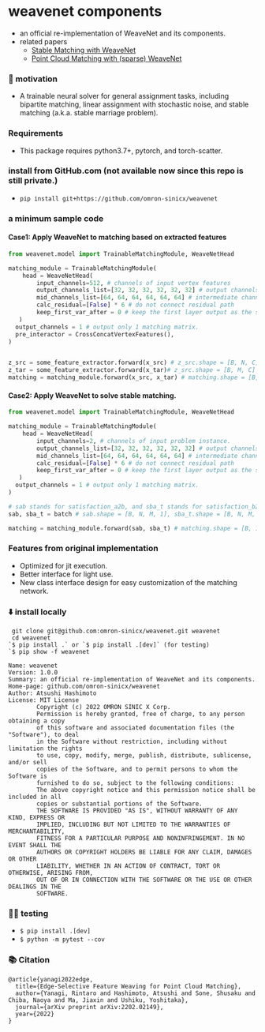 # weavenet components
- an official re-implementation of WeaveNet and its components.
- related papers
  - [Stable Matching with WeaveNet](https://openreview.net/forum?id=ktHKpsbsxx)
  - [Point Cloud Matching with (sparse) WeaveNet](https://arxiv.org/abs/2202.02149)
  
### 🦾 motivation
- A trainable neural solver for general assignment tasks, including bipartite matching, linear assignment with stochastic noise, and stable matching (a.k.a. stable marriage problem).

### Requirements
- This package requires python3.7+, pytorch, and torch-scatter.

### install from GitHub.com (not available now since this repo is still private.)
- `pip install git+https://github.com/omron-sinicx/weavenet`

### a minimum sample code

#### Case1: Apply WeaveNet to matching based on extracted features

```python:case1.py
from weavenet.model import TrainableMatchingModule, WeaveNetHead

matching_module = TrainableMatchingModule(
    head = WeaveNetHead(
        input_channels=512, # channels of input vertex features
        output_channels_list=[32, 32, 32, 32, 32, 32] # output channels of each layers
        mid_channels_list=[64, 64, 64, 64, 64, 64] # intermediate channels of each layers
        calc_residual=[False] * 6 # do not connect residual path
        keep_first_var_after = 0 # keep the first layer output as the source of first residual path.      
   )
  output_channels = 1 # output only 1 matching matrix.
  pre_interactor = CrossConcatVertexFeatures(),
)


z_src = some_feature_extractor.forward(x_src) # z_src.shape = [B, N, C]
z_tar = some_feature_extractor.forward(x_tar)# z_src.shape = [B, M, C]
matching = matching_module.forward(x_src, x_tar) # matching.shape = [B, 1, N, M]

```

#### Case2: Apply WeaveNet to solve stable matching.
```python:case2.py
from weavenet.model import TrainableMatchingModule, WeaveNetHead

matching_module = TrainableMatchingModule(
    head = WeaveNetHead(
        input_channels=2, # channels of input problem instance.
        output_channels_list=[32, 32, 32, 32, 32, 32] # output channels of each layers
        mid_channels_list=[64, 64, 64, 64, 64, 64] # intermediate channels of each layers
        calc_residual=[False] * 6 # do not connect residual path
        keep_first_var_after = 0 # keep the first layer output as the source of first residual path.      
   )
  output_channels = 1 # output only 1 matching matrix.
)

# sab stands for satisfaction_a2b, and sba_t stands for satisfaction_b2a_transposed
sab, sba_t = batch # sab.shape = [B, N, M, 1], sba_t.shape = [B, N, M, 1]. 

matching = matching_module.forward(sab, sba_t) # matching.shape = [B, 1, N, M]

```

### Features from original implementation
- Optimized for jit execution.
- Better interface for light use.
- New class interface design for easy customization of the matching network.


### ⬇️ install locally
```
 git clone git@github.com:omron-sinicx/weavenet.git weavenet
 cd weavenet
`$ pip install .` or `$ pip install .[dev]` (for testing)
`$ pip show -f weavenet
```

```
Name: weavenet
Version: 1.0.0
Summary: an official re-implementation of WeaveNet and its components.
Home-page: github.com/omron-sinicx/weavenet
Author: Atsushi Hashimoto
License: MIT License
        Copyright (c) 2022 OMRON SINIC X Corp.
        Permission is hereby granted, free of charge, to any person obtaining a copy
        of this software and associated documentation files (the "Software"), to deal
        in the Software without restriction, including without limitation the rights
        to use, copy, modify, merge, publish, distribute, sublicense, and/or sell
        copies of the Software, and to permit persons to whom the Software is
        furnished to do so, subject to the following conditions:
        The above copyright notice and this permission notice shall be included in all
        copies or substantial portions of the Software.
        THE SOFTWARE IS PROVIDED "AS IS", WITHOUT WARRANTY OF ANY KIND, EXPRESS OR
        IMPLIED, INCLUDING BUT NOT LIMITED TO THE WARRANTIES OF MERCHANTABILITY,
        FITNESS FOR A PARTICULAR PURPOSE AND NONINFRINGEMENT. IN NO EVENT SHALL THE
        AUTHORS OR COPYRIGHT HOLDERS BE LIABLE FOR ANY CLAIM, DAMAGES OR OTHER
        LIABILITY, WHETHER IN AN ACTION OF CONTRACT, TORT OR OTHERWISE, ARISING FROM,
        OUT OF OR IN CONNECTION WITH THE SOFTWARE OR THE USE OR OTHER DEALINGS IN THE
        SOFTWARE.

```

### 👩‍🔧 testing
- `$ pip install .[dev]`
- `$ python -m pytest --cov`


### 📚 Citation
```
@article{yanagi2022edge,
  title={Edge-Selective Feature Weaving for Point Cloud Matching},
  author={Yanagi, Rintaro and Hashimoto, Atsushi and Sone, Shusaku and Chiba, Naoya and Ma, Jiaxin and Ushiku, Yoshitaka},
  journal={arXiv preprint arXiv:2202.02149},
  year={2022}
}
```